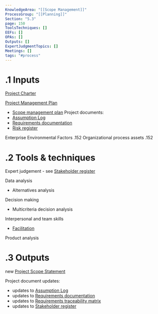 ```yaml
---
KnowledgeArea: "[[Scope Management]]"
ProcessGroup: "[[Planning]]"
Section: "5.3"
page: 150
ToolsTechniques: []
EEFs: []
OPAs: []
Outputs: []
ExpertJudgmentTopics: []
Meetings: []
tags: "#process"
---
```

# .1 Inputs
[Project Charter](Project%20Charter.md)

[Project Management Plan](Project%20Management%20Plan.md)
* [Scope management plan](Scope%20management%20plan.md)
Project documents:
* [Assumption Log](Assumption%20Log.md)
* [Requirements documentation](Requirements%20documentation.md)
* [Risk register](Risk%20register.md)

Enterprise Environmental Factors  .152
Organizational process assets .152

# .2 Tools & techniques
Expert judgement - see [Stakeholder register](Stakeholder%20register.md)

Data analysis
* Alternatives analysis

Decision making
* Multicriteria decision analysis

Interpersonal and team skills
* [Facilitation](Facilitation.md)

Product analysis


# .3 Outputs
new [Project Scope Statement](Project%20Scope%20Statement.md)

Project document updates:
* updates to [Assumption Log](Assumption%20Log.md)
* updates to [Requirements documentation](Requirements%20documentation.md)
* updates to [Requirements traceability matrix](Requirements%20traceability%20matrix.md)
* updates to [Stakeholder register](Stakeholder%20register.md)
 

